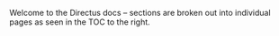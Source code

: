 Welcome to the Directus docs – sections are broken out into individual pages as seen in the TOC to the right.
